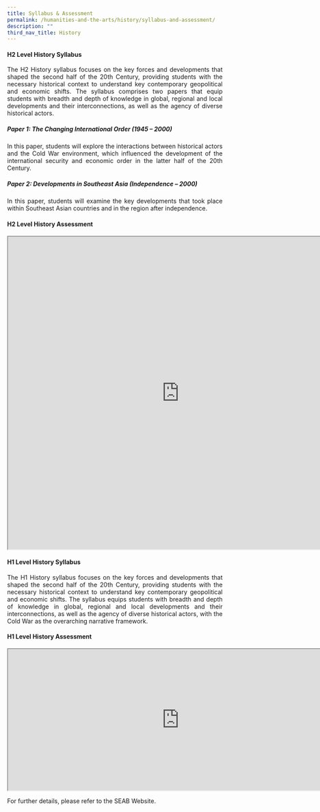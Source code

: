 ```yaml
---
title: Syllabus & Assessment
permalink: /humanities-and-the-arts/history/syllabus-and-assessment/
description: ""
third_nav_title: History
---
```

<div align=justify>

<h4>H2 Level History Syllabus </h4>

<p>
The H2 History syllabus focuses on the key forces and developments that shaped the second half of the 20th Century, providing students with the necessary historical context to understand key contemporary geopolitical and economic shifts. The syllabus comprises two papers that equip students with breadth and depth of knowledge in global, regional and local developments and their interconnections, as well as the agency of diverse historical actors.</p>

<h5><i>Paper 1: The Changing International Order (1945 – 2000)</i></h5> 

<p>
In this paper, students will explore the interactions between historical actors and the Cold War environment, which influenced the development of the international security and economic order in the latter half of the 20th Century.</p>

<h5><i>Paper 2: Developments in Southeast Asia (Independence – 2000)</i></h5>

<p>
In this paper, students will examine the key developments that took place within Southeast Asian countries and in the region after independence.</p>

<h4>H2 Level History Assessment</h4>

<iframe src="https://docs.google.com/document/d/e/2PACX-1vRXH32ph_xBRh3B7glqYtfYLkEZUAAda-WqZj14a-_03FfGGFNB3BH3FtryyQAB8aDus0mALiU5J9qj/pub?embedded=true" width=800px, height=730px, scrolling="no"></iframe>

<h4>H1 Level History Syllabus</h4>

<p>
The H1 History syllabus focuses on the key forces and developments that shaped the second half of the 20th Century, providing students with the necessary historical context to understand key contemporary geopolitical and economic shifts. The syllabus equips students with breadth and depth of knowledge in global, regional and local developments and their interconnections, as well as the agency of diverse historical actors, with the Cold War as the overarching narrative framework.</p>

<h4>H1 Level History Assessment</h4>
<P><iframe src="https://docs.google.com/document/d/e/2PACX-1vRCsjDCKzQh4bixeo0WqAYMYN3ZK_xh4Pl44ak2KC2bUVxNKPp6VB-i0AfFZLY25n3uQzQrD7sVucby/pub?embedded=true" width=800px, height=330px, scrolling="no"></iframe></P>

<p>
For further details, please refer to the SEAB Website.</p>
</div>